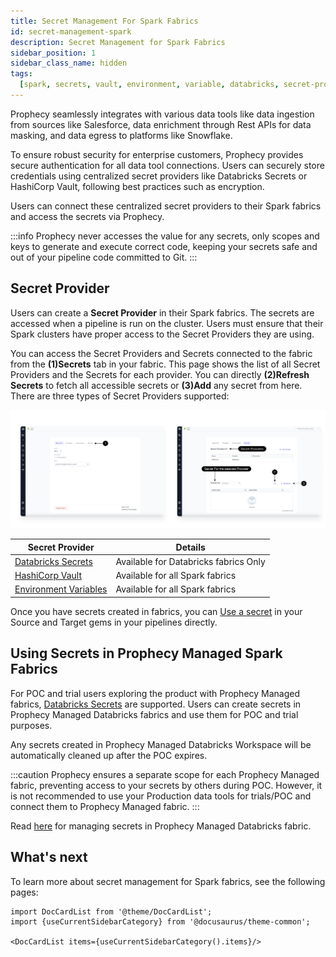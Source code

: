 ```yaml
---
title: Secret Management For Spark Fabrics
id: secret-management-spark
description: Secret Management for Spark Fabrics
sidebar_position: 1
sidebar_class_name: hidden
tags:
  [spark, secrets, vault, environment, variable, databricks, secret-provider]
---
```


Prophecy seamlessly integrates with various data tools like data ingestion from sources like Salesforce, data enrichment through Rest APIs for data masking, and data egress to platforms like Snowflake.

To ensure robust security for enterprise customers, Prophecy provides secure authentication for all data tool connections. Users can securely store credentials using centralized secret providers like Databricks Secrets or HashiCorp Vault, following best practices such as encryption.

Users can connect these centralized secret providers to their Spark fabrics and access the secrets via Prophecy.

:::info
Prophecy never accesses the value for any secrets, only scopes and keys to generate and execute correct code, keeping your secrets safe and out of your pipeline code committed to Git.
:::

## Secret Provider

Users can create a **Secret Provider** in their Spark fabrics. The secrets are accessed when a pipeline is run on the cluster.
Users must ensure that their Spark clusters have proper access to the Secret Providers they are using.

You can access the Secret Providers and Secrets connected to the fabric from the **(1)Secrets** tab in your fabric.
This page shows the list of all Secret Providers and the Secrets for each provider. You can directly **(2)Refresh Secrets** to fetch all accessible secrets or **(3)Add** any secret from here. There are three types of Secret Providers supported:

![secret_screen](img/Secret_provider_Screen.png)

| Secret Provider                            | Details                               |
| ------------------------------------------ | ------------------------------------- |
| [Databricks Secrets](./databricks-secrets) | Available for Databricks fabrics Only |
| [HashiCorp Vault](./hashicorp-vault)       | Available for all Spark fabrics       |
| [Environment Variables](./env-variable)    | Available for all Spark fabrics       |

Once you have secrets created in fabrics, you can [Use a secret](./using-secrets.md) in your Source and Target gems in your pipelines directly.

## Using Secrets in Prophecy Managed Spark Fabrics

For POC and trial users exploring the product with Prophecy Managed fabrics, [Databricks Secrets](./databricks-secrets.md#managing-secrets-for-prophecy-managed-databricks) are supported. Users can create secrets in Prophecy Managed Databricks fabrics and use them for POC and trial purposes.

Any secrets created in Prophecy Managed Databricks Workspace will be automatically cleaned up after the POC expires.

:::caution
Prophecy ensures a separate scope for each Prophecy Managed fabric, preventing access to your secrets by others during POC. However, it is not recommended to use your Production data tools for trials/POC and connect them to Prophecy Managed fabric.
:::

Read [here](./databricks-secrets.md#managing-secrets-for-prophecy-managed-databricks) for managing secrets in Prophecy Managed Databricks fabric.

## What's next

To learn more about secret management for Spark fabrics, see the following pages:

```mdx-code-block
import DocCardList from '@theme/DocCardList';
import {useCurrentSidebarCategory} from '@docusaurus/theme-common';

<DocCardList items={useCurrentSidebarCategory().items}/>
```
